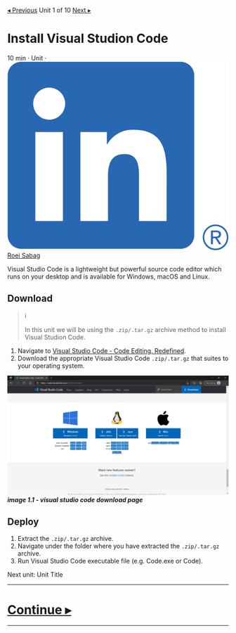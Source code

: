 [◂ Previous](./Module.md) Unit 1 of 10 [Next ▸](link)

# Install Visual Studion Code
10 min · Unit · ![](../Images/LI-In-Bug.png) [Roei Sabag](https://www.linkedin.com/in/roei-sabag-247aa18/)

Visual Studio Code is a lightweight but powerful source code editor which runs on your desktop and is available for Windows, macOS and Linux.


## Download
> :information_source:  
> 
> In this unit we will be using the `.zip/.tar.gz` archive method to install Visual Studion Code.

1. Navigate to [Visual Studio Code - Code Editing. Redefined](https://code.visualstudio.com/#alt-downloads).  
2. Download the appropriate Visual Studio Code `.zip/.tar.gz` that suites to your operating system.  

![image 1.1 - visual studio code download page](./Images/m01u01_1.png)  
_**image 1.1 - visual studio code download page**_

## Deploy
1. Extract the `.zip/.tar.gz` archive.
2. Navigate under the folder where you have extracted the `.zip/.tar.gz` archive.
3. Run Visual Studio Code executable file (e.g. Code.exe or Code).


Next unit: Unit Title

---
# [Continue ▸]()
---
